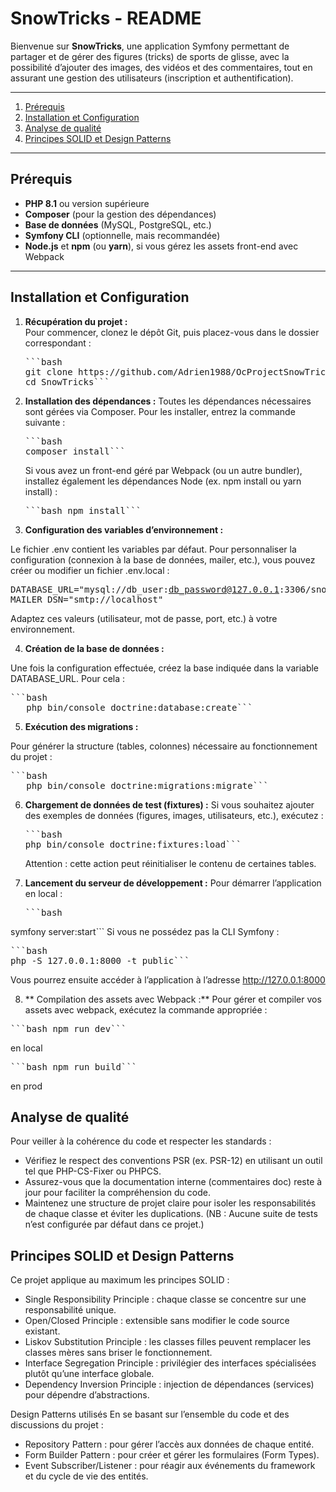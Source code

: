 # SnowTricks - README

Bienvenue sur **SnowTricks**, une application Symfony permettant de partager et de gérer des figures (tricks) de sports de glisse, avec la possibilité d’ajouter des images, des vidéos et des commentaires, tout en assurant une gestion des utilisateurs (inscription et authentification).

---

1. [Prérequis](#prérequis)  
2. [Installation et Configuration](#installation-et-configuration)  
3. [Analyse de qualité](#analyse-de-qualité)  
4. [Principes SOLID et Design Patterns](#principes-solid-et-design-patterns)

---

## Prérequis

- **PHP 8.1** ou version supérieure  
- **Composer** (pour la gestion des dépendances)  
- **Base de données** (MySQL, PostgreSQL, etc.)  
- **Symfony CLI** (optionnelle, mais recommandée)
- **Node.js** et **npm** (ou **yarn**), si vous gérez les assets front-end avec Webpack

---

## Installation et Configuration

1. **Récupération du projet :**  
   Pour commencer, clonez le dépôt Git, puis placez-vous dans le dossier correspondant :
   <pre>```bash
   git clone https://github.com/Adrien1988/OcProjectSnowTricks.git
   cd SnowTricks```</pre>

2. **Installation des dépendances :**
   Toutes les dépendances nécessaires sont gérées via Composer. Pour les installer, entrez la commande suivante :
   <pre>```bash
   composer install```</pre>

   Si vous avez un front-end géré par Webpack (ou un autre bundler), installez également les dépendances Node (ex. npm install ou yarn install) :
   <pre>```bash npm install```</pre>

3. **Configuration des variables d’environnement :**

Le fichier .env contient les variables par défaut. Pour personnaliser la configuration (connexion à la base de données, mailer, etc.), vous pouvez créer ou modifier un fichier .env.local :
    <pre>
    DATABASE_URL="mysql://db_user:db_password@127.0.0.1:3306/snowtricks_db?serverVersion=8.0"
    MAILER_DSN="smtp://localhost"
    </pre>
   Adaptez ces valeurs (utilisateur, mot de passe, port, etc.) à votre environnement.

4. **Création de la base de données :** 

Une fois la configuration effectuée, créez la base indiquée dans la variable DATABASE_URL. Pour cela :
   <pre>```bash
   php bin/console doctrine:database:create```</pre>

5. **Exécution des migrations :**

Pour générer la structure (tables, colonnes) nécessaire au fonctionnement du projet :
   <pre>```bash
   php bin/console doctrine:migrations:migrate```</pre>

6. **Chargement de données de test (fixtures) :**
Si vous souhaitez ajouter des exemples de données (figures, images, utilisateurs, etc.), exécutez :
   <pre>```bash
   php bin/console doctrine:fixtures:load```</pre>
   Attention : cette action peut réinitialiser le contenu de certaines tables.

7. **Lancement du serveur de développement :**
Pour démarrer l’application en local :
   <pre>```bash
symfony server:start```</pre>
Si vous ne possédez pas la CLI Symfony :
<pre>```bash
php -S 127.0.0.1:8000 -t public```</pre>
Vous pourrez ensuite accéder à l’application à l’adresse http://127.0.0.1:8000

8. ** Compilation des assets avec Webpack :**
Pour gérer et compiler vos assets avec webpack, exécutez la commande appropriée : 
<pre>```bash npm run dev```</pre> en local
<pre>```bash npm run build```</pre> en prod


## Analyse de qualité

Pour veiller à la cohérence du code et respecter les standards :

- Vérifiez le respect des conventions PSR (ex. PSR-12) en utilisant un outil tel que PHP-CS-Fixer ou PHPCS.
- Assurez-vous que la documentation interne (commentaires doc) reste à jour pour faciliter la compréhension du code.
- Maintenez une structure de projet claire pour isoler les responsabilités de chaque classe et éviter les duplications.
(NB : Aucune suite de tests n’est configurée par défaut dans ce projet.)

## Principes SOLID et Design Patterns

Ce projet applique au maximum les principes SOLID :

- Single Responsibility Principle : chaque classe se concentre sur une responsabilité unique.
- Open/Closed Principle : extensible sans modifier le code source existant.
- Liskov Substitution Principle : les classes filles peuvent remplacer les classes mères sans briser le fonctionnement.
- Interface Segregation Principle : privilégier des interfaces spécialisées plutôt qu’une interface globale.
- Dependency Inversion Principle : injection de dépendances (services) pour dépendre d’abstractions.

Design Patterns utilisés
En se basant sur l’ensemble du code et des discussions du projet :

- Repository Pattern : pour gérer l’accès aux données de chaque entité.
- Form Builder Pattern : pour créer et gérer les formulaires (Form Types).
- Event Subscriber/Listener : pour réagir aux événements du framework et du cycle de vie des entités.